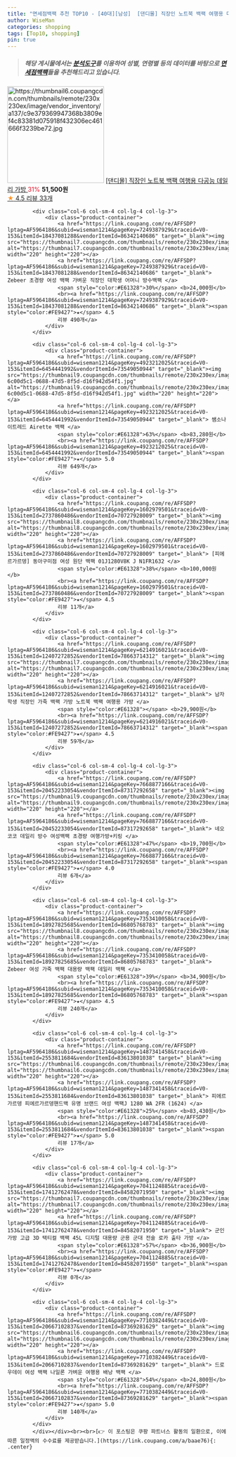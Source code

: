 ```yaml
---
title: "면세점백팩 추천 TOP10 - [40대][남성]  [댄디몰] 직장인 노트북 백팩 여행용 다공능 데일리 가방 "
author: WiseMan
categories: shopping
tags: [Top10, shopping]
pin: true
---
```


> ##### 해당 게시물에서는 [**분석도구**](https://itemscout.io/)를 이용하여 **성별**, **연령별** 등의 데이터를 바탕으로 [**면세점백팩**](https://link.coupang.com/a/baae76)들을 추천해드리고 있습니다.
<div class="container"><div class="row">
            <div class="col-6 col-sm-4 col-lg-4 col-lg-3">
                <div class="product-container">
                    <a href="https://link.coupang.com/re/AFFSDP?lptag=AF5964186&subid=wiseman1214&pageKey=7356130233&traceid=V0-153&itemId=18941079910&vendorItemId=86067579008" target="_blank"><img src="https://thumbnail6.coupangcdn.com/thumbnails/remote/230x230ex/image/vendor_inventory/a137/c9e379369947368b3809ef4c83381d075918f432306ec461666f3239be72.jpg" alt="https://thumbnail6.coupangcdn.com/thumbnails/remote/230x230ex/image/vendor_inventory/a137/c9e379369947368b3809ef4c83381d075918f432306ec461666f3239be72.jpg" width="220" height="220"></a>
                    <a href="https://link.coupang.com/re/AFFSDP?lptag=AF5964186&subid=wiseman1214&pageKey=7356130233&traceid=V0-153&itemId=18941079910&vendorItemId=86067579008" target="_blank"> [댄디몰] 직장인 노트북 백팩 여행용 다공능 데일리 가방 </a>
                    <span style="color:#E61328">31%</span> <b>51,500원</b>
                    <br><a href="https://link.coupang.com/re/AFFSDP?lptag=AF5964186&subid=wiseman1214&pageKey=7356130233&traceid=V0-153&itemId=18941079910&vendorItemId=86067579008" target="_blank"><span style="color:#FE9427">★</span> 4.5
                    리뷰 33개</a>
                </div>
            </div>
            
            <div class="col-6 col-sm-4 col-lg-4 col-lg-3">
                <div class="product-container">
                    <a href="https://link.coupang.com/re/AFFSDP?lptag=AF5964186&subid=wiseman1214&pageKey=7249387929&traceid=V0-153&itemId=18437081288&vendorItemId=86342140686" target="_blank"><img src="https://thumbnail7.coupangcdn.com/thumbnails/remote/230x230ex/image/vendor_inventory/6441/b6e246d16c04546b7d0d25612fc369bf056b6f3dcd1b15338a8457aaaef6.png" alt="https://thumbnail7.coupangcdn.com/thumbnails/remote/230x230ex/image/vendor_inventory/6441/b6e246d16c04546b7d0d25612fc369bf056b6f3dcd1b15338a8457aaaef6.png" width="220" height="220"></a>
                    <a href="https://link.coupang.com/re/AFFSDP?lptag=AF5964186&subid=wiseman1214&pageKey=7249387929&traceid=V0-153&itemId=18437081288&vendorItemId=86342140686" target="_blank"> Zebeer 초경량 여성 백팩 가벼운 직장인 대학생 어머니 방수백팩 </a>
                    <span style="color:#E61328">30%</span> <b>24,000원</b>
                    <br><a href="https://link.coupang.com/re/AFFSDP?lptag=AF5964186&subid=wiseman1214&pageKey=7249387929&traceid=V0-153&itemId=18437081288&vendorItemId=86342140686" target="_blank"><span style="color:#FE9427">★</span> 4.5
                    리뷰 490개</a>
                </div>
            </div>
            
            <div class="col-6 col-sm-4 col-lg-4 col-lg-3">
                <div class="product-container">
                    <a href="https://link.coupang.com/re/AFFSDP?lptag=AF5964186&subid=wiseman1214&pageKey=4923212025&traceid=V0-153&itemId=6454441992&vendorItemId=73549050944" target="_blank"><img src="https://thumbnail9.coupangcdn.com/thumbnails/remote/230x230ex/image/retail/images/332006346321541-6c00d5c1-0688-47d5-8f5d-d16f942d54f1.jpg" alt="https://thumbnail9.coupangcdn.com/thumbnails/remote/230x230ex/image/retail/images/332006346321541-6c00d5c1-0688-47d5-8f5d-d16f942d54f1.jpg" width="220" height="220"></a>
                    <a href="https://link.coupang.com/re/AFFSDP?lptag=AF5964186&subid=wiseman1214&pageKey=4923212025&traceid=V0-153&itemId=6454441992&vendorItemId=73549050944" target="_blank"> 쌤소나이트레드 Airette 백팩 </a>
                    <span style="color:#E61328">63%</span> <b>83,280원</b>
                    <br><a href="https://link.coupang.com/re/AFFSDP?lptag=AF5964186&subid=wiseman1214&pageKey=4923212025&traceid=V0-153&itemId=6454441992&vendorItemId=73549050944" target="_blank"><span style="color:#FE9427">★</span> 5.0
                    리뷰 649개</a>
                </div>
            </div>
            
            <div class="col-6 col-sm-4 col-lg-4 col-lg-3">
                <div class="product-container">
                    <a href="https://link.coupang.com/re/AFFSDP?lptag=AF5964186&subid=wiseman1214&pageKey=1602979501&traceid=V0-153&itemId=2737860486&vendorItemId=70727928009" target="_blank"><img src="https://thumbnail8.coupangcdn.com/thumbnails/remote/230x230ex/image/vendor_inventory/f818/134707518abfc16ab56b51f3de8d5a061c1e84548d5855fcb7f1563286ab.jpg" alt="https://thumbnail8.coupangcdn.com/thumbnails/remote/230x230ex/image/vendor_inventory/f818/134707518abfc16ab56b51f3de8d5a061c1e84548d5855fcb7f1563286ab.jpg" width="220" height="220"></a>
                    <a href="https://link.coupang.com/re/AFFSDP?lptag=AF5964186&subid=wiseman1214&pageKey=1602979501&traceid=V0-153&itemId=2737860486&vendorItemId=70727928009" target="_blank"> [피에르가르뎅] 동아구미점 여성 원단 백팩 01J1280V8K J N1FR1632 </a>
                    <span style="color:#E61328">38%</span> <b>100,000원</b>
                    <br><a href="https://link.coupang.com/re/AFFSDP?lptag=AF5964186&subid=wiseman1214&pageKey=1602979501&traceid=V0-153&itemId=2737860486&vendorItemId=70727928009" target="_blank"><span style="color:#FE9427">★</span> 4.5
                    리뷰 11개</a>
                </div>
            </div>
            
            <div class="col-6 col-sm-4 col-lg-4 col-lg-3">
                <div class="product-container">
                    <a href="https://link.coupang.com/re/AFFSDP?lptag=AF5964186&subid=wiseman1214&pageKey=6214916021&traceid=V0-153&itemId=12407272852&vendorItemId=78663714312" target="_blank"><img src="https://thumbnail7.coupangcdn.com/thumbnails/remote/230x230ex/image/vendor_inventory/4d32/e8cc742f93ec43a7ef5ada8da75c14642ed2c90da210114d5e0b35710c32.jpg" alt="https://thumbnail7.coupangcdn.com/thumbnails/remote/230x230ex/image/vendor_inventory/4d32/e8cc742f93ec43a7ef5ada8da75c14642ed2c90da210114d5e0b35710c32.jpg" width="220" height="220"></a>
                    <a href="https://link.coupang.com/re/AFFSDP?lptag=AF5964186&subid=wiseman1214&pageKey=6214916021&traceid=V0-153&itemId=12407272852&vendorItemId=78663714312" target="_blank"> 남자 학생 직장인 가죽 백팩 가방 노트북 백팩 여행용 가방 </a>
                    <span style="color:#E61328"></span> <b>29,900원</b>
                    <br><a href="https://link.coupang.com/re/AFFSDP?lptag=AF5964186&subid=wiseman1214&pageKey=6214916021&traceid=V0-153&itemId=12407272852&vendorItemId=78663714312" target="_blank"><span style="color:#FE9427">★</span> 4.5
                    리뷰 59개</a>
                </div>
            </div>
            
            <div class="col-6 col-sm-4 col-lg-4 col-lg-3">
                <div class="product-container">
                    <a href="https://link.coupang.com/re/AFFSDP?lptag=AF5964186&subid=wiseman1214&pageKey=7668877166&traceid=V0-153&itemId=20452233054&vendorItemId=87317292658" target="_blank"><img src="https://thumbnail9.coupangcdn.com/thumbnails/remote/230x230ex/image/vendor_inventory/03aa/b5fe2ad188e0056360c088bfc2893c77e89b8df57566755e839f1d3338ac.jpg" alt="https://thumbnail9.coupangcdn.com/thumbnails/remote/230x230ex/image/vendor_inventory/03aa/b5fe2ad188e0056360c088bfc2893c77e89b8df57566755e839f1d3338ac.jpg" width="220" height="220"></a>
                    <a href="https://link.coupang.com/re/AFFSDP?lptag=AF5964186&subid=wiseman1214&pageKey=7668877166&traceid=V0-153&itemId=20452233054&vendorItemId=87317292658" target="_blank"> 네오코코 데일리 방수 여성백팩 초경량 여행가방+키링 </a>
                    <span style="color:#E61328">47%</span> <b>19,700원</b>
                    <br><a href="https://link.coupang.com/re/AFFSDP?lptag=AF5964186&subid=wiseman1214&pageKey=7668877166&traceid=V0-153&itemId=20452233054&vendorItemId=87317292658" target="_blank"><span style="color:#FE9427">★</span> 4.0
                    리뷰 6개</a>
                </div>
            </div>
            
            <div class="col-6 col-sm-4 col-lg-4 col-lg-3">
                <div class="product-container">
                    <a href="https://link.coupang.com/re/AFFSDP?lptag=AF5964186&subid=wiseman1214&pageKey=7353410058&traceid=V0-153&itemId=18927825685&vendorItemId=86805768783" target="_blank"><img src="https://thumbnail8.coupangcdn.com/thumbnails/remote/230x230ex/image/vendor_inventory/dfe4/302ef37991566eb942c83f50138f9c858b678b997ac8d82a7f30fcd5199d.jpg" alt="https://thumbnail8.coupangcdn.com/thumbnails/remote/230x230ex/image/vendor_inventory/dfe4/302ef37991566eb942c83f50138f9c858b678b997ac8d82a7f30fcd5199d.jpg" width="220" height="220"></a>
                    <a href="https://link.coupang.com/re/AFFSDP?lptag=AF5964186&subid=wiseman1214&pageKey=7353410058&traceid=V0-153&itemId=18927825685&vendorItemId=86805768783" target="_blank"> Zebeer 여성 가죽 백팩 대용량 백팩 데일리 백팩 </a>
                    <span style="color:#E61328">39%</span> <b>34,900원</b>
                    <br><a href="https://link.coupang.com/re/AFFSDP?lptag=AF5964186&subid=wiseman1214&pageKey=7353410058&traceid=V0-153&itemId=18927825685&vendorItemId=86805768783" target="_blank"><span style="color:#FE9427">★</span> 4.5
                    리뷰 240개</a>
                </div>
            </div>
            
            <div class="col-6 col-sm-4 col-lg-4 col-lg-3">
                <div class="product-container">
                    <a href="https://link.coupang.com/re/AFFSDP?lptag=AF5964186&subid=wiseman1214&pageKey=1487341458&traceid=V0-153&itemId=2553811684&vendorItemId=83613801038" target="_blank"><img src="https://thumbnail6.coupangcdn.com/thumbnails/remote/230x230ex/image/vendor_inventory/07f9/ec1a9efbcb1536a13fc1a9d987c27d6acc4b1d642150e448fd07ac9abcf8.jpg" alt="https://thumbnail6.coupangcdn.com/thumbnails/remote/230x230ex/image/vendor_inventory/07f9/ec1a9efbcb1536a13fc1a9d987c27d6acc4b1d642150e448fd07ac9abcf8.jpg" width="220" height="220"></a>
                    <a href="https://link.coupang.com/re/AFFSDP?lptag=AF5964186&subid=wiseman1214&pageKey=1487341458&traceid=V0-153&itemId=2553811684&vendorItemId=83613801038" target="_blank"> 피에르가르뎅 피에르가르뎅핸드백 유명 브랜드 여성 백팩J 1280 WA 2FR (1624) </a>
                    <span style="color:#E61328">25%</span> <b>83,430원</b>
                    <br><a href="https://link.coupang.com/re/AFFSDP?lptag=AF5964186&subid=wiseman1214&pageKey=1487341458&traceid=V0-153&itemId=2553811684&vendorItemId=83613801038" target="_blank"><span style="color:#FE9427">★</span> 5.0
                    리뷰 17개</a>
                </div>
            </div>
            
            <div class="col-6 col-sm-4 col-lg-4 col-lg-3">
                <div class="product-container">
                    <a href="https://link.coupang.com/re/AFFSDP?lptag=AF5964186&subid=wiseman1214&pageKey=7041124885&traceid=V0-153&itemId=17412762478&vendorItemId=84582071950" target="_blank"><img src="https://thumbnail7.coupangcdn.com/thumbnails/remote/230x230ex/image/vendor_inventory/5e2a/e12165d797d247cc0af593fc9373daa2febe5a861965abcde0feb95be87b.jpg" alt="https://thumbnail7.coupangcdn.com/thumbnails/remote/230x230ex/image/vendor_inventory/5e2a/e12165d797d247cc0af593fc9373daa2febe5a861965abcde0feb95be87b.jpg" width="220" height="220"></a>
                    <a href="https://link.coupang.com/re/AFFSDP?lptag=AF5964186&subid=wiseman1214&pageKey=7041124885&traceid=V0-153&itemId=17412762478&vendorItemId=84582071950" target="_blank"> 군인가방 고급 3D 택티컬 백팩 45L 디지털 대용량 군용 군대 전술 로카 출타 가방 </a>
                    <span style="color:#E61328">57%</span> <b>36,900원</b>
                    <br><a href="https://link.coupang.com/re/AFFSDP?lptag=AF5964186&subid=wiseman1214&pageKey=7041124885&traceid=V0-153&itemId=17412762478&vendorItemId=84582071950" target="_blank"><span style="color:#FE9427">★</span> 
                    리뷰 0개</a>
                </div>
            </div>
            
            <div class="col-6 col-sm-4 col-lg-4 col-lg-3">
                <div class="product-container">
                    <a href="https://link.coupang.com/re/AFFSDP?lptag=AF5964186&subid=wiseman1214&pageKey=7710382449&traceid=V0-153&itemId=20667102837&vendorItemId=87369281629" target="_blank"><img src="https://thumbnail6.coupangcdn.com/thumbnails/remote/230x230ex/image/vendor_inventory/bae3/d154b4ca69b0b5447f3325671065da801d10efd6e1cd3ff512dcc76eb6cc.png" alt="https://thumbnail6.coupangcdn.com/thumbnails/remote/230x230ex/image/vendor_inventory/bae3/d154b4ca69b0b5447f3325671065da801d10efd6e1cd3ff512dcc76eb6cc.png" width="220" height="220"></a>
                    <a href="https://link.coupang.com/re/AFFSDP?lptag=AF5964186&subid=wiseman1214&pageKey=7710382449&traceid=V0-153&itemId=20667102837&vendorItemId=87369281629" target="_blank"> 드로우데이 여성 백팩 나일론 가벼운 여행용 배낭 백팩 </a>
                    <span style="color:#E61328">54%</span> <b>24,800원</b>
                    <br><a href="https://link.coupang.com/re/AFFSDP?lptag=AF5964186&subid=wiseman1214&pageKey=7710382449&traceid=V0-153&itemId=20667102837&vendorItemId=87369281629" target="_blank"><span style="color:#FE9427">★</span> 5.0
                    리뷰 140개</a>
                </div>
            </div>
            </div></div><br><br>[👉 이 포스팅은 쿠팡 파트너스 활동의 일환으로, 이에 따른 일정액의 수수료를 제공받습니다.](https://link.coupang.com/a/baae76){: .center}